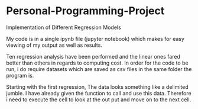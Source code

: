 # Personal-Programming-Project
Implementation of Different Regression Models

My code is in a single ipynb file (jupyter notebook) which makes for easy viewing of my output as well as results. 

Ten regression analysis have been performed and the linear ones fared better than others in regards to computing cost. In order for the code to be run, i do require datasets which are saved as csv files in the same folder the program is.

Starting with the first regression, The data looks something like a delimited jumble. I have already given the function to call and use this data. Therefore i need to execute the cell to look at the out put and move on to the next cell. 

